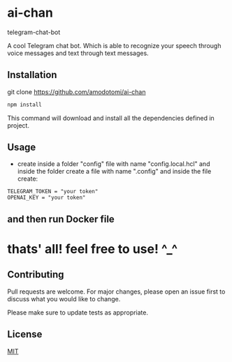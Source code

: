 # ai-chan
telegram-chat-bot

A cool Telegram chat bot. Which is able to recognize your speech through voice messages and text through text messages.

## Installation

git clone https://github.com/amodotomi/ai-chan

```bash
npm install
```
This command will download and install all the dependencies defined in project.

## Usage
- create inside a folder "config" 
file with name "config.local.hcl" and inside the folder create a file with name ".config" and inside the file create:
```
TELEGRAM_TOKEN = "your token"
OPENAI_KEY = "your token"

```
## and then run Docker file

# thats' all! feel free to use! ^_^

## Contributing

Pull requests are welcome. For major changes, please open an issue first
to discuss what you would like to change.

Please make sure to update tests as appropriate.

## License

[MIT](https://choosealicense.com/licenses/mit/)
